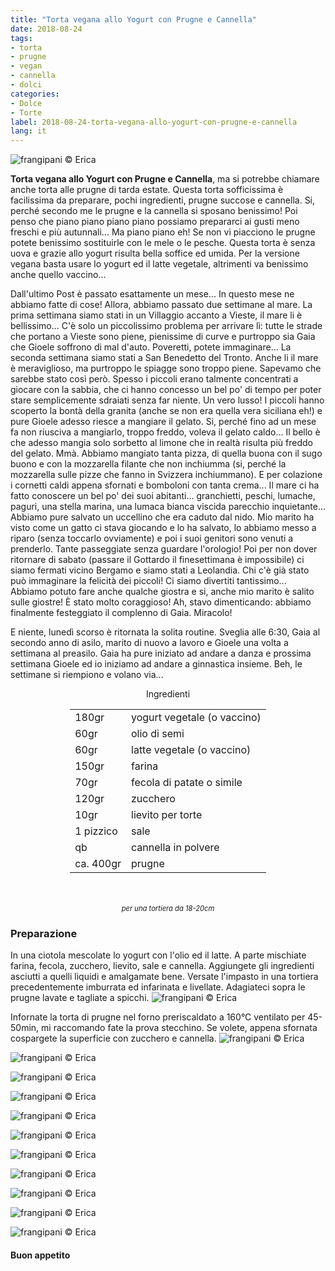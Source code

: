 ```yaml
---
title: "Torta vegana allo Yogurt con Prugne e Cannella"
date: 2018-08-24
tags:
- torta
- prugne
- vegan
- cannella
- dolci
categories:
- Dolce
- Torte
label: 2018-08-24-torta-vegana-allo-yogurt-con-prugne-e-cannella
lang: it 
---
```

![](header.jpg "frangipani © Erica")

**Torta vegana allo Yogurt con Prugne e Cannella**, ma si potrebbe chiamare anche torta alle prugne di tarda estate. Questa torta sofficissima è facilissima da preparare, pochi ingredienti, prugne succose e cannella. Si, perché secondo me le prugne e la cannella si sposano benissimo! Poi penso che piano piano piano piano possiamo prepararci ai gusti meno freschi e più autunnali... Ma piano piano eh! Se non vi piacciono le prugne potete benissimo sostituirle con le mele o le pesche. Questa torta è senza uova e grazie allo yogurt risulta bella soffice ed umida. Per la versione vegana basta usare lo yogurt ed il latte vegetale, altrimenti va benissimo anche quello vaccino...

Dall'ultimo Post è passato esattamente un mese... In questo mese ne abbiamo fatte di cose! Allora, abbiamo passato due settimane al mare. La prima settimana siamo stati in un Villaggio accanto a Vieste, il mare li è bellissimo... C'è solo un piccolissimo problema per arrivare lì: tutte le strade che portano a Vieste sono piene, pienissime di curve e purtroppo sia Gaia che Gioele soffrono di mal d'auto. Poveretti, potete immaginare... La seconda settimana siamo stati a San Benedetto del Tronto. Anche li il mare è meraviglioso, ma purtroppo le spiagge sono troppo piene. Sapevamo che sarebbe stato così però. Spesso i piccoli erano talmente concentrati a giocare con la sabbia, che ci hanno concesso un bel po' di tempo per poter stare semplicemente sdraiati senza far niente. Un vero lusso! I piccoli hanno scoperto la bontà della granita (anche se non era quella vera siciliana eh!) e pure Gioele adesso riesce a mangiare il gelato. Si, perché fino ad un mese fa non riusciva a mangiarlo, troppo freddo, voleva il gelato caldo... Il bello è che adesso mangia solo sorbetto al limone che in realtà risulta più freddo del gelato. Mmà. Abbiamo mangiato tanta pizza, di quella buona con il sugo buono e con la mozzarella filante che non inchiumma (si, perché la mozzarella sulle pizze che fanno in Svizzera inchiummano). E per colazione i cornetti caldi appena sfornati e bomboloni con tanta crema... Il mare ci ha fatto conoscere un bel po' dei suoi abitanti... granchietti, peschi, lumache, paguri, una stella marina, una lumaca bianca viscida parecchio inquietante... Abbiamo pure salvato un uccellino che era caduto dal nido. Mio marito ha visto come un gatto ci stava giocando e lo ha salvato, lo abbiamo messo a riparo (senza toccarlo ovviamente) e poi i suoi genitori sono venuti a prenderlo. Tante passeggiate senza guardare l'orologio! Poi per non dover ritornare di sabato (passare il Gottardo il finesettimana è impossibile) ci siamo fermati vicino Bergamo e siamo stati a Leolandia. Chi c'è già stato può immaginare la felicità dei piccoli! Ci siamo divertiti tantissimo... Abbiamo potuto fare anche qualche giostra e si, anche mio marito è salito sulle giostre! È stato molto coraggioso! Ah, stavo dimenticando: abbiamo finalmente festeggiato il complenno di Gaia. Miracolo!

E niente, lunedì scorso è ritornata la solita routine. Sveglia alle 6:30, Gaia al secondo anno di asilo, marito di nuovo a lavoro e Gioele una volta a settimana al preasilo. Gaia ha pure iniziato ad andare a danza e prossima settimana Gioele ed io iniziamo ad andare a ginnastica insieme. Beh, le settimane si riempiono e volano via...

<div id="wrapper" style="text-align: center">
  <div id="yourdiv" style="display: inline-block;">
    <div class="ingredients" itemscope itemtype="http://schema.org/Recipe">
      <span itemprop="name" style="display:none;">Torta vegana allo Yogurt con Prugne e Cannella</span>
      <span itemprop="recipeCategory" style="display:none;">Dolce</span>
      <img itemprop="image" style="display:none;" class="ignore-gallery-item" src="header.jpeg"/>
      <span itemprop="author" style="display:none;">Erica Raiano</span>
      <span itemprop="description" style="display:none;">Torta vegana allo Yogurt con Prugne e Cannella, questa torta sofficissima è facilissima da preparare, pochi ingredienti, prugne succose e cannella.</span>
      <div class="ingredients-title">Ingredienti</div>
      <table>
        <tbody>
          </tr>
          <tr itemprop="recipeIngredient">
            <td>180gr</td>
            <td>yogurt vegetale (o vaccino)</td>
          </tr>
          <tr itemprop="recipeIngredient">
            <td>60gr</td>
            <td>olio di semi</td>
          </tr>
          <tr itemprop="recipeIngredient">
            <td>60gr</td>
            <td>latte vegetale (o vaccino)</td>
          </tr>
          <tr itemprop="recipeIngredient">
            <td>150gr</td>
            <td>farina</td>
          </tr>
          <tr itemprop="recipeIngredient">
            <td>70gr</td>
            <td>fecola di patate o simile</td>
          </tr>
          <tr itemprop="recipeIngredient">
            <td>120gr</td>
            <td>zucchero</td>
          </tr>
          <tr itemprop="recipeIngredient">
            <td>10gr</td>
            <td>lievito per torte</td>
          </tr>
          <tr itemprop="recipeIngredient">
            <td>1 pizzico</td>
            <td>sale</td>
          </tr>
          <tr itemprop="recipeIngredient">
            <td>qb</td>
            <td>cannella in polvere</td>
          </tr>
          <tr itemprop="recipeIngredient">
            <td>ca. 400gr</td>
            <td>prugne</td>
        </tbody>
      </table>
      <br></br>
      <i class="pull-right" style="font-size: 80%;">per una tortiera da 18-20cm</i>
    </div>
  </div>
</div>


<h3>
  <font color="grey">
    <i class="fa fa-cogs"></i>
  </font> Preparazione
</h3>

In una ciotola mescolate lo yogurt con l'olio ed il latte. A parte mischiate farina, fecola, zucchero, lievito, sale e cannella. Aggiungete gli ingredienti asciutti a quelli liquidi e amalgamate bene. Versate l'impasto in una tortiera precedentemente imburrata ed infarinata e livellate. Adagiateci sopra le prugne lavate e tagliate a spicchi.
![](teglia.jpg "frangipani © Erica")

Infornate la torta di prugne nel forno preriscaldato a 160°C ventilato per 45-50min, mi raccomando fate la prova stecchino. Se volete, appena sfornata cospargete la superficie con zucchero e cannella.
![](risultato1.jpg "frangipani © Erica")

![](risultato2.jpg "frangipani © Erica")

![](risultato3.jpg "frangipani © Erica")

![](risultato4.jpg "frangipani © Erica")

![](risultato5.jpg "frangipani © Erica")

![](risultato6.jpg "frangipani © Erica")

![](risultato7.jpg "frangipani © Erica")

![](risultato8.jpg "frangipani © Erica")

![](risultato9.jpg "frangipani © Erica")

![](risultato10.jpg "frangipani © Erica")

![](risultato11.jpg "frangipani © Erica")

<h4>Buon appetito
  <font color="red">
    <i class="fa fa-smile-o"></i>
  </font>
</h4>
